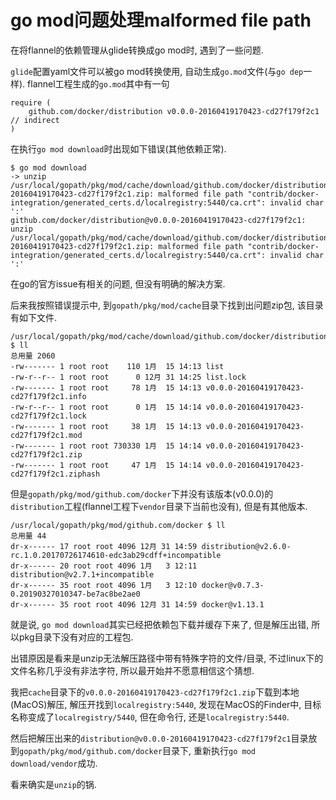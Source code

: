 # go mod问题处理malformed file path

在将flannel的依赖管理从glide转换成go mod时, 遇到了一些问题.

`glide`配置yaml文件可以被go mod转换使用, 自动生成`go.mod`文件(与`go dep`一样). flannel工程生成的`go.mod`其中有一句

```
require (
	github.com/docker/distribution v0.0.0-20160419170423-cd27f179f2c1 // indirect
)
```

在执行`go mod download`时出现如下错误(其他依赖正常).

```console
$ go mod download
-> unzip /usr/local/gopath/pkg/mod/cache/download/github.com/docker/distribution/@v/v0.0.0-20160419170423-cd27f179f2c1.zip: malformed file path "contrib/docker-integration/generated_certs.d/localregistry:5440/ca.crt": invalid char ':'
github.com/docker/distribution@v0.0.0-20160419170423-cd27f179f2c1: unzip /usr/local/gopath/pkg/mod/cache/download/github.com/docker/distribution/@v/v0.0.0-20160419170423-cd27f179f2c1.zip: malformed file path "contrib/docker-integration/generated_certs.d/localregistry:5440/ca.crt": invalid char ':'
```

在go的官方issue有相关的问题, 但没有明确的解决方案.

后来我按照错误提示中, 到`gopath/pkg/mod/cache`目录下找到出问题zip包, 该目录有如下文件.

```console
/usr/local/gopath/pkg/mod/cache/download/github.com/docker/distribution/@v $ ll
总用量 2060
-rw------- 1 root root    110 1月  15 14:13 list
-rw-r--r-- 1 root root      0 12月 31 14:25 list.lock
-rw------- 1 root root     78 1月  15 14:13 v0.0.0-20160419170423-cd27f179f2c1.info
-rw-r--r-- 1 root root      0 1月  15 14:14 v0.0.0-20160419170423-cd27f179f2c1.lock
-rw------- 1 root root     38 1月  15 14:13 v0.0.0-20160419170423-cd27f179f2c1.mod
-rw------- 1 root root 730330 1月  15 14:14 v0.0.0-20160419170423-cd27f179f2c1.zip
-rw------- 1 root root     47 1月  15 14:14 v0.0.0-20160419170423-cd27f179f2c1.ziphash
```

但是`gopath/pkg/mod/github.com/docker`下并没有该版本(v0.0.0)的`distribution`工程(flannel工程下`vendor`目录下当前也没有), 但是有其他版本.

```console
/usr/local/gopath/pkg/mod/github.com/docker $ ll
总用量 44
dr-x------ 17 root root 4096 12月 31 14:59 distribution@v2.6.0-rc.1.0.20170726174610-edc3ab29cdff+incompatible
dr-x------ 20 root root 4096 1月   3 12:11 distribution@v2.7.1+incompatible
dr-x------ 35 root root 4096 1月   3 12:10 docker@v0.7.3-0.20190327010347-be7ac8be2ae0
dr-x------ 35 root root 4096 12月 31 14:59 docker@v1.13.1
```

就是说, `go mod download`其实已经把依赖包下载并缓存下来了, 但是解压出错, 所以pkg目录下没有对应的工程包.

出错原因是看来是unzip无法解压路径中带有特殊字符的文件/目录, 不过linux下的文件名称几乎没有非法字符, 所以最开始并不愿意相信这个猜想.

我把`cache`目录下的`v0.0.0-20160419170423-cd27f179f2c1.zip`下载到本地(MacOS)解压, 解压开找到`localregistry:5440`, 发现在MacOS的Finder中, 目标名称变成了`localregistry/5440`, 但在命令行, 还是`localregistry:5440`.

然后把解压出来的`distribution@v0.0.0-20160419170423-cd27f179f2c1`目录放到`gopath/pkg/mod/github.com/docker`目录下, 重新执行`go mod download/vendor`成功.

看来确实是`unzip`的锅.
